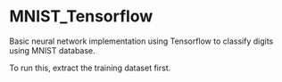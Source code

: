 # MNIST_Tensorflow
Basic neural network implementation using Tensorflow to classify digits using MNIST database.

To run this, extract the training dataset first.
